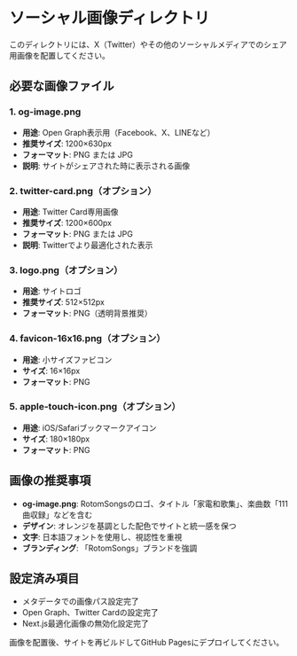 # ソーシャル画像ディレクトリ

このディレクトリには、X（Twitter）やその他のソーシャルメディアでのシェア用画像を配置してください。

## 必要な画像ファイル

### 1. og-image.png
- **用途**: Open Graph表示用（Facebook、X、LINEなど）
- **推奨サイズ**: 1200×630px
- **フォーマット**: PNG または JPG
- **説明**: サイトがシェアされた時に表示される画像

### 2. twitter-card.png（オプション）
- **用途**: Twitter Card専用画像
- **推奨サイズ**: 1200×600px
- **フォーマット**: PNG または JPG
- **説明**: Twitterでより最適化された表示

### 3. logo.png（オプション）
- **用途**: サイトロゴ
- **推奨サイズ**: 512×512px
- **フォーマット**: PNG（透明背景推奨）

### 4. favicon-16x16.png（オプション）
- **用途**: 小サイズファビコン
- **サイズ**: 16×16px
- **フォーマット**: PNG

### 5. apple-touch-icon.png（オプション）
- **用途**: iOS/Safariブックマークアイコン
- **サイズ**: 180×180px
- **フォーマット**: PNG

## 画像の推奨事項

- **og-image.png**: RotomSongsのロゴ、タイトル「家電和歌集」、楽曲数「111曲収録」などを含む
- **デザイン**: オレンジを基調とした配色でサイトと統一感を保つ
- **文字**: 日本語フォントを使用し、視認性を重視
- **ブランディング**: 「RotomSongs」ブランドを強調

## 設定済み項目

- メタデータでの画像パス設定完了
- Open Graph、Twitter Cardの設定完了
- Next.js最適化画像の無効化設定完了

画像を配置後、サイトを再ビルドしてGitHub Pagesにデプロイしてください。